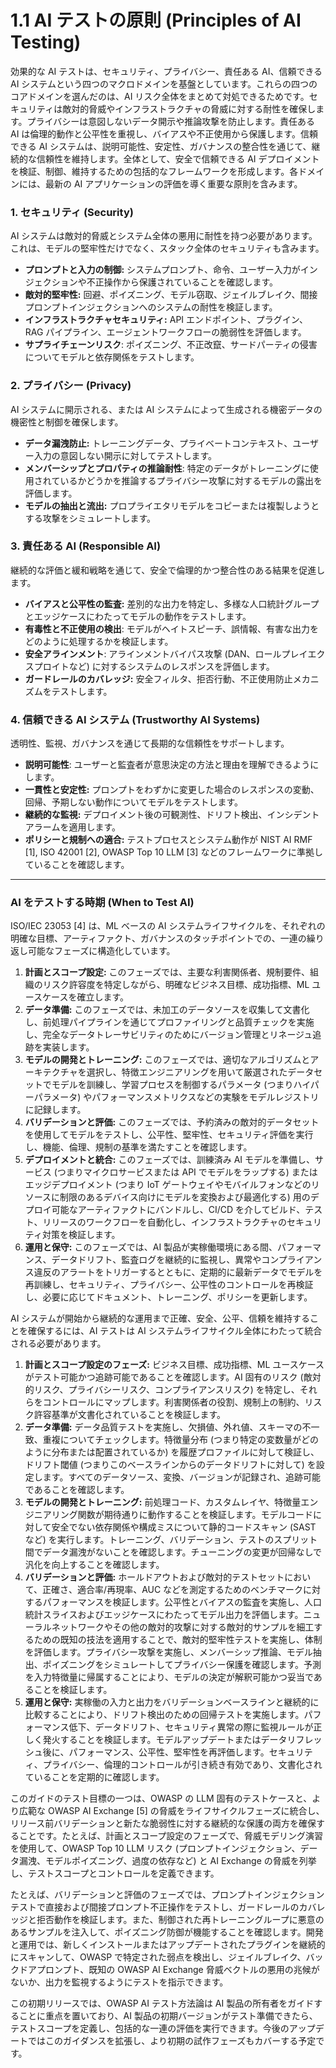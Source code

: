 # **1.1 AI テストの原則 (Principles of AI Testing)**

効果的な AI テストは、セキュリティ、プライバシー、責任ある AI、信頼できる AI システムという四つのマクロドメインを基盤としています。これらの四つのコアドメインを選んだのは、AI リスク全体をまとめて対処できるためです。セキュリティは敵対的脅威やインフラストラクチャの脅威に対する耐性を確保します。プライバシーは意図しないデータ開示や推論攻撃を防止します。責任ある AI は倫理的動作と公平性を重視し、バイアスや不正使用から保護します。信頼できる AI システムは、説明可能性、安定性、ガバナンスの整合性を通じて、継続的な信頼性を維持します。全体として、安全で信頼できる AI デプロイメントを検証、制御、維持するための包括的なフレームワークを形成します。各ドメインには、最新の AI アプリケーションの評価を導く重要な原則を含みます。

### **1\. セキュリティ (Security)**

AI システムは敵対的脅威とシステム全体の悪用に耐性を持つ必要があります。これは、モデルの堅牢性だけでなく、スタック全体のセキュリティも含みます。

* **プロンプトと入力の制御:** システムプロンプト、命令、ユーザー入力がインジェクションや不正操作から保護されていることを確認します。
* **敵対的堅牢性:** 回避、ポイズニング、モデル窃取、ジェイルブレイク、間接プロンプトインジェクションへのシステムの耐性を検証します。
* **インフラストラクチャセキュリティ:** API エンドポイント、プラグイン、RAG パイプライン、エージェントワークフローの脆弱性を評価します。
* **サプライチェーンリスク**: ポイズニング、不正改竄、サードパーティの侵害についてモデルと依存関係をテストします。

### **2\. プライバシー (Privacy)**

AI システムに開示される、または AI システムによって生成される機密データの機密性と制御を確保します。

* **データ漏洩防止:** トレーニングデータ、プライベートコンテキスト、ユーザー入力の意図しない開示に対してテストします。
* **メンバーシップとプロパティの推論耐性**: 特定のデータがトレーニングに使用されているかどうかを推論するプライバシー攻撃に対するモデルの露出を評価します。
* **モデルの抽出と流出:** プロプライエタリモデルをコピーまたは複製しようとする攻撃をシミュレートします。

### **3\. 責任ある AI (Responsible AI)**

継続的な評価と緩和戦略を通じて、安全で倫理的かつ整合性のある結果を促進します。

* **バイアスと公平性の監査:** 差別的な出力を特定し、多様な人口統計グループとエッジケースにわたってモデルの動作をテストします。
* **有毒性と不正使用の検出**: モデルがヘイトスピーチ、誤情報、有害な出力をどのように処理するかを検証します。
* **安全アラインメント**: アラインメントバイパス攻撃 (DAN、ロールプレイエクスプロイトなど) に対するシステムのレスポンスを評価します。
* **ガードレールのカバレッジ:** 安全フィルタ、拒否行動、不正使用防止メカニズムをテストします。

### **4\. 信頼できる AI システム (Trustworthy AI Systems)**

透明性、監視、ガバナンスを通じて長期的な信頼性をサポートします。

* **説明可能性**: ユーザーと監査者が意思決定の方法と理由を理解できるようにします。
* **一貫性と安定性:** プロンプトをわずかに変更した場合のレスポンスの変動、回帰、予期しない動作についてモデルをテストします。
* **継続的な監視:** デプロイメント後の可観測性、ドリフト検出、インシデントアラームを適用します。
* **ポリシーと規制への適合:** テストプロセスとシステム動作が NIST AI RMF \[1\], ISO 42001 \[2\], OWASP Top 10 LLM \[3\] などのフレームワークに準拠していることを確認します。

---

### **AI をテストする時期 (When to Test AI)**

ISO/IEC 23053 \[4\] は、ML ベースの AI システムライフサイクルを、それぞれの明確な目標、アーティファクト、ガバナンスのタッチポイントでの、一連の繰り返し可能なフェーズに構造化しています。

1. **計画とスコープ設定:** このフェーズでは、主要な利害関係者、規制要件、組織のリスク許容度を特定しながら、明確なビジネス目標、成功指標、ML ユースケースを確立します。
2. **データ準備:** このフェーズでは、未加工のデータソースを収集して文書化し、前処理パイプラインを通じてプロファイリングと品質チェックを実施し、完全なデータトレーサビリティのためにバージョン管理とリネージュ追跡を実装します。
3. **モデルの開発とトレーニング:** このフェーズでは、適切なアルゴリズムとアーキテクチャを選択し、特徴エンジニアリングを用いて厳選されたデータセットでモデルを訓練し、学習プロセスを制御するパラメータ (つまりハイパーパラメータ) やパフォーマンスメトリクスなどの実験をモデルレジストリに記録します。
4. **バリデーションと評価:** このフェーズでは、予約済みの敵対的データセットを使用してモデルをテストし、公平性、堅牢性、セキュリティ評価を実行し、機能、倫理、規制の基準を満たすことを確認します。
5. **デプロイメントと統合:** このフェーズでは、訓練済み AI モデルを準備し、サービス (つまりマイクロサービスまたは API でモデルをラップする) またはエッジデプロイメント (つまり IoT ゲートウェイやモバイルフォンなどのリソースに制限のあるデバイス向けにモデルを変換および最適化する) 用のデプロイ可能なアーティファクトにバンドルし、CI/CD を介してビルド、テスト、リリースのワークフローを自動化し、インフラストラクチャのセキュリティ対策を検証します。
6. **運用と保守:** このフェーズでは、AI 製品が実稼働環境にある間、パフォーマンス、データドリフト、監査ログを継続的に監視し、異常やコンプライアンス違反のアラートをトリガーするとともに、定期的に最新データでモデルを再訓練し、セキュリティ、プライバシー、公平性のコントロールを再検証し、必要に応じてドキュメント、トレーニング、ポリシーを更新します。

AI システムが開始から継続的な運用まで正確、安全、公平、信頼を維持することを確保するには、AI テストは AI システムライフサイクル全体にわたって統合される必要があります。

1. **計画とスコープ設定のフェーズ:** ビジネス目標、成功指標、ML ユースケースがテスト可能かつ追跡可能であることを確認します。AI 固有のリスク (敵対的リスク、プライバシーリスク、コンプライアンスリスク) を特定し、それらをコントロールにマップします。利害関係者の役割、規制上の制約、リスク許容基準が文書化されていることを検証します。
2. **データ準備:** データ品質テストを実施し、欠損値、外れ値、スキーマの不一致、重複についてチェックします。特徴量分布 (つまり特定の変数量がどのように分布または配置されているか) を履歴プロファイルに対して検証し、ドリフト閾値 (つまりこのベースラインからのデータドリフトに対して) を設定します。すべてのデータソース、変換、バージョンが記録され、追跡可能であることを確認します。
3. **モデルの開発とトレーニング:** 前処理コード、カスタムレイヤ、特徴量エンジニアリング関数が期待通りに動作することを検証します。モデルコードに対して安全でない依存関係や構成ミスについて静的コードスキャン (SAST など) を実行します。トレーニング、バリデーション、テストのスプリット間でデータ漏洩がないことを確認します。チューニングの変更が回帰なしで汎化を向上することを確認します。
4. **バリデーションと評価:** ホールドアウトおよび敵対的テストセットにおいて、正確さ、適合率/再現率、AUC などを測定するためのベンチマークに対するパフォーマンスを検証します。公平性とバイアスの監査を実施し、人口統計スライスおよびエッジケースにわたってモデル出力を評価します。ニューラルネットワークやその他の敵対的攻撃に対する敵対的サンプルを細工するための既知の技法を適用することで、敵対的堅牢性テストを実施し、体制を評価します。プライバシー攻撃を実施し、メンバーシップ推論、モデル抽出、ポイズニングをシミュレートしてプライバシー保護を確認します。予測を入力特徴量に帰属することにより、モデルの決定が解釈可能かつ妥当であることを検証します。
5. **運用と保守:** 実稼働の入力と出力をバリデーションベースラインと継続的に比較することにより、ドリフト検出のための回帰テストを実施します。パフォーマンス低下、データドリフト、セキュリティ異常の際に監視ルールが正しく発火することを検証します。モデルアップデートまたはデータリフレッシュ後に、パフォーマンス、公平性、堅牢性を再評価します。セキュリティ、プライバシー、倫理的コントロールが引き続き有効であり、文書化されていることを定期的に確認します。

このガイドのテスト目標の一つは、OWASP の LLM 固有のテストケースと、より広範な OWASP AI Exchange \[5\] の脅威をライフサイクルフェーズに統合し、リリース前バリデーションと新たな脆弱性に対する継続的な保護の両方を確保することです。たとえば、計画とスコープ設定のフェーズで、脅威モデリング演習を使用して、OWASP Top 10 LLM リスク (プロンプトインジェクション、データ漏洩、モデルポイズニング、過度の依存など) と AI Exchange の脅威を列挙し、テストスコープとコントロールを定義できます。

たとえば、バリデーションと評価のフェーズでは、プロンプトインジェクションテストで直接および間接プロンプト不正操作をテストし、ガードレールのカバレッジと拒否動作を検証します。また、制御された再トレーニングループに悪意のあるサンプルを注入して、ポイズニング防御が機能することを確認します。開発と運用では、新しくインストールまたはアップデートされたプラグインを継続的にスキャンして、OWASP で特定された弱点を検出し、ジェイルブレイク、バックドアプロンプト、既知の OWASP AI Exchange 脅威ベクトルの悪用の兆候がないか、出力を監視するようにテストを指示できます。

この初期リリースでは、OWASP AI テスト方法論は AI 製品の所有者をガイドすることに重点を置いており、AI 製品の初期バージョンがテスト準備できたら、テストスコープを定義し、包括的な一連の評価を実行できます。今後のアップデートではこのガイダンスを拡張し、より初期の試作フェーズもカバーする予定です。
